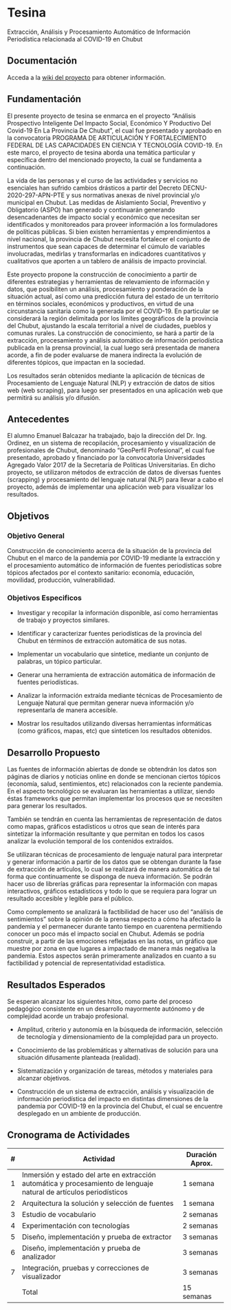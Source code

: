 # Tesina
Extracción, Análisis y Procesamiento Automático de Información Periodística relacionada al COVID-19 en Chubut

## Documentación

Acceda a la [wiki del proyecto](https://github.com/emanuelbalcazar/tesina/wiki) para obtener información.

## Fundamentación

El presente proyecto de tesina se enmarca en el proyecto “Análisis Prospectivo Inteligente Del Impacto Social, Económico Y Productivo Del Covid-19 En La Provincia De Chubut”, el cual fue presentado y aprobado en la convocatoria PROGRAMA DE ARTICULACIÓN Y FORTALECIMIENTO FEDERAL DE LAS CAPACIDADES EN CIENCIA Y TECNOLOGÍA COVID-19. En este marco, el proyecto de tesina aborda una temática particular y específica dentro del mencionado proyecto, la cual se fundamenta a continuación.

La vida de las personas y el curso de las actividades y servicios no esenciales han sufrido cambios drásticos a partir del Decreto DECNU-2020-297-APN-PTE y sus normativas anexas de nivel provincial y/o municipal en Chubut.  Las medidas  de Aislamiento Social, Preventivo y Obligatorio (ASPO) han generado y continuarán generando desencadenantes de impacto social y económico que necesitan ser identificados y monitoreados para proveer información a los formuladores de políticas públicas. Si bien existen herramientas y emprendimientos a nivel nacional,  la provincia de Chubut necesita fortalecer el conjunto de instrumentos que sean capaces de determinar el cúmulo de variables involucradas, medirlas y transformarlas en indicadores cuantitativos y cualitativos que aporten a un tablero de análisis de impacto provincial.

Este proyecto propone la construcción de conocimiento a partir de diferentes estrategias y herramientas de relevamiento de información y datos, que posibiliten un análisis, procesamiento y ponderación de la situación actual, así como una predicción futura del estado de un territorio en términos sociales, económicos y productivos, en virtud de una  circunstancia sanitaria como la generada por el COVID-19. En particular se considerará la región delimitada por los límites geográficos de la provincia del Chubut, ajustando la escala territorial a nivel de ciudades, pueblos y  comunas rurales. La construcción de conocimiento, se hará a partir de la extracción, procesamiento y análisis automático de información periodística publicada en la prensa provincial, la cual luego será presentada de manera acorde, a fin de poder evaluarse de manera indirecta la evolución de diferentes tópicos, que impactan en la sociedad.

Los resultados serán obtenidos mediante la aplicación de técnicas de Procesamiento de Lenguaje Natural (NLP) y extracción de datos de sitios web (web scraping), para luego ser presentados en una aplicación web que permitirá su análisis y/o difusión.

## Antecedentes

El alumno Emanuel Balcazar ha trabajado, bajo la dirección del Dr. Ing. Ordinez,  en un sistema de recopilación, procesamiento y visualización de profesionales de Chubut, denominado “GeoPerfil Profesional”, el cual fue presentado, aprobado y financiado por la convocatoria Universidades Agregado Valor 2017 de la Secretaría de Políticas Universitarias. En dicho proyecto, se utilizaron métodos de extracción de datos de diversas fuentes (scrapping) y procesamiento del lenguaje natural (NLP) para llevar a cabo el proyecto, además de implementar una aplicación web para visualizar los resultados.

## Objetivos

### Objetivo General

Construcción de conocimiento acerca de la situación de la provincia del Chubut en el marco de la pandemia por COVID-19 mediante la extracción y el procesamiento automático de información de fuentes periodísticas sobre tópicos afectados por el contexto sanitario: economía, educación, movilidad, producción, vulnerabilidad.

### Objetivos Especificos

- Investigar y recopilar la información disponible, así como herramientas de trabajo y proyectos similares.

- Identificar y caracterizar fuentes periodísticas de la provincia del Chubut en términos de extracción automática de sus notas.

- Implementar un vocabulario que sintetice, mediante un conjunto de palabras, un tópico particular.

- Generar una herramienta de extracción automática de información de fuentes periodísticas.

- Analizar la información extraída mediante técnicas de Procesamiento de Lenguaje Natural que permitan generar nueva información y/o representarla de manera accesible.

- Mostrar los resultados utilizando diversas herramientas informáticas (como gráficos, mapas, etc) que sinteticen los resultados obtenidos.

## Desarrollo Propuesto

Las fuentes de información abiertas de donde se obtendrán los datos son páginas de diarios y noticias online en donde se mencionan ciertos tópicos (economía, salud, sentimientos, etc) relacionados con la reciente pandemia.
En el aspecto tecnológico se evaluaran las herramientas a utilizar, siendo éstas frameworks que permitan implementar los procesos que se necesiten para generar los resultados.

También se tendrán en cuenta las herramientas de representación de datos como mapas, gráficos estadísticos u otros que sean de interés para sintetizar la información resultante y que permitan en todos los casos analizar la evolución temporal de los contenidos extraídos.

Se utilizaran técnicas de procesamiento de lenguaje natural para interpretar y generar información a partir de los datos que se obtengan durante la fase de extracción de artículos, lo cual se realizará de manera automática de tal forma que continuamente se disponga de nueva información.
Se podrán hacer uso de librerías gráficas para representar la información con mapas interactivos, gráficos estadísticos y todo lo que se requiera para lograr un resultado accesible y legible para el público.

Como complemento se analizará la factibilidad de hacer uso del “análisis de sentimientos” sobre la opinión de la prensa respecto a cómo ha afectado la pandemia y el permanecer durante tanto tiempo en cuarentena permitiendo conocer un poco más el impacto social en Chubut. Además se podría construir, a partir de las emociones reflejadas en las notas, un gráfico que muestre por zona en que lugares a impactado de manera más negativa la pandemia. Estos aspectos serán primeramente analizados en cuanto a su factibilidad y potencial de representatividad estadística.

## Resultados Esperados

Se esperan alcanzar los siguientes hitos, como parte del proceso pedagógico consistente en un desarrollo mayormente autónomo y de complejidad acorde un trabajo profesional.

- Amplitud, criterio y autonomía en la búsqueda de información, selección de tecnología y dimensionamiento de la complejidad para un proyecto.

- Conocimiento de las problemáticas y alternativas de solución para una situación difusamente planteada (realidad).

- Sistematización y organización de tareas, métodos y materiales para alcanzar objetivos.

- Construcción de un sistema de extracción, análisis y visualización de información periodística del impacto en distintas dimensiones de la pandemia por COVID-19 en la provincia del Chubut, el cual se encuentre desplegado en un ambiente de producción.



## Cronograma de Actividades


|  # | Actividad   |  Duración Aprox.  |
|---|---|---|
| 1  | Inmersión y estado del arte en extracción automática y procesamiento de lenguaje natural de artículos periodísticos  | 1 semana   |
| 2  | Arquitectura la solución y selección de fuentes  | 1 semana  |
| 3  | Estudio de vocabulario  | 2 semanas  |
| 4  | Experimentación con tecnologías  | 2 semanas  |
| 5  | Diseño, implementación y prueba de extractor  | 3 semanas  |
| 6  | Diseño, implementación y prueba de analizador  | 3 semanas  |
| 7  | Integración, pruebas y correcciones de visualizador  | 3 semanas  |
|   | Total  |  15 semanas  |

